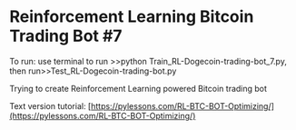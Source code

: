# Reinforcement Learning Bitcoin Trading Bot #7
To run: use terminal to run >>python Train_RL-Dogecoin-trading-bot_7.py, then run>>Test_RL-Dogecoin-trading-bot.py

Trying to create Reinforcement Learning powered Bitcoin trading bot

Text version tutorial: [https://pylessons.com/RL-BTC-BOT-Optimizing/](https://pylessons.com/RL-BTC-BOT-Optimizing/)
